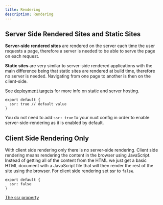 ```yaml
---
title: Rendering
description: Rendering
---
```


## Server Side Rendered Sites and Static Sites

**Server-side rendered sites** are rendered on the server each time the user requests a page, therefore a server is needed to be able to serve the page on each request.

**Static sites** are very similar to server-side rendered applications with the main difference being that static sites are rendered at build time, therefore no server is needed. Navigating from one page to another is then on the client-side.

See [deployment targets](/docs/features/deployment-targets) for more info on static and server hosting.

```js{}[nuxt.config.js]
export default {
  ssr: true // default value
}
```

<alert type="info">

You do not need to add `ssr: true` to your nuxt config in order to enable server-side-rendering as it is enabled by default.

</alert>

## Client Side Rendering Only

With client side rendering only there is no server-side rendering. Client side rendering means rendering the content in the browser using JavaScript. Instead of getting all of the content from the HTML we just get a basic HTML document with a JavaScript file that will then render the rest of the site using the browser. For client side rendering set ssr to `false`.

```js{}[nuxt.config.js]
export default {
  ssr: false
}
```

<alert type="next">

[The ssr property](/docs/configuration-glossary/configuration-ssr)

</alert>
